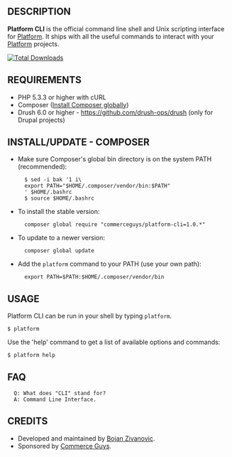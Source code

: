 DESCRIPTION
-----------

**Platform CLI** is the official command line shell and Unix scripting interface for [Platform](https://platform.sh). It ships with all the useful commands to interact with your [Platform](https://platform.sh) projects.

[![Total Downloads](https://poser.pugx.org/commerceguys/platform-cli/downloads.png)](https://packagist.org/packages/commerceguys/platform-cli)

REQUIREMENTS
------------

* PHP 5.3.3 or higher with cURL
* Composer ([Install Composer globally](http://getcomposer.org/doc/00-intro.md#system-requirements))
* Drush 6.0 or higher - https://github.com/drush-ops/drush (only for Drupal projects)

INSTALL/UPDATE - COMPOSER
-------------------------

* Make sure Composer's global bin directory is on the system PATH (recommended):

        $ sed -i bak '1 i\ 
        export PATH="$HOME/.composer/vendor/bin:$PATH"
        ' $HOME/.bashrc
        $ source $HOME/.bashrc

* To install the stable version:

        composer global require "commerceguys/platform-cli=1.0.*"

* To update to a newer version:

        composer global update

* Add the `platform` command to your PATH (use your own path):

        export PATH=$PATH:$HOME/.composer/vendor/bin

USAGE
-----

Platform CLI can be run in your shell by typing `platform`.

    $ platform

Use the 'help' command to get a list of available options and commands:

    $ platform help

FAQ
------

```
  Q: What does "CLI" stand for?
  A: Command Line Interface.
```

CREDITS
-----------

* Developed and maintained by [Bojan Zivanovic](https://github.com/bojanz).
* Sponsored by [Commerce Guys](https://commerceguys.com).
